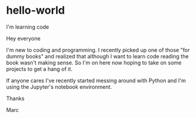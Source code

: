 # hello-world
I'm learning code

Hey everyone

I'm new to coding and programming. I recently picked up one of those "for dummy books" and realized that although I want to learn code reading the book wasn't making sense. So I'm on here now hoping to take on some projects to get a hang of it.

If anyone cares I've recently started messing around with Python and I'm using the Jupyter's notebook environment.

Thanks

Marc
